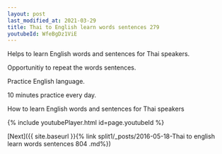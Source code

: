 ```yaml
---
layout: post
last_modified_at: 2021-03-29
title: Thai to English learn words sentences 279 
youtubeId: WfeBgDz1ViE
---
```

 
 
Helps to learn English words and sentences for Thai speakers.

Opportunitiy to repeat the words sentences. 

Practice English language. 
 
10 minutes practice every day. 
 
How to learn English words and sentences for Thai speakers 
 
{% include youtubePlayer.html id=page.youtubeId %}
 
 
[Next]({{ site.baseurl }}{% link  split1/_posts/2016-05-18-Thai to english learn words sentences 804 .md%})
 
